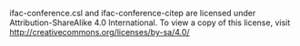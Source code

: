 ifac-conference.csl and ifac-conference-citep are licensed under Attribution-ShareAlike 4.0 International. To view a copy of this license, visit http://creativecommons.org/licenses/by-sa/4.0/
